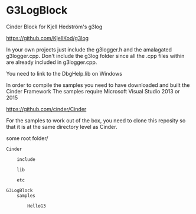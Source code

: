 # G3LogBlock
Cinder Block for Kjell Hedström's g3log

https://github.com/KjellKod/g3log

In your own projects just include the g3logger.h and the amalagated g3logger.cpp. Don't include the g3log folder since all the .cpp files within are already included in g3logger.cpp. 

You need to link to the DbgHelp.lib on Windows

In order to compile the samples you need  to have downloaded and built the Cinder Framework
The samples require Microsoft Visual Studio 2013 or 2015

https://github.com/cinder/Cinder

For the samples to work out of the box, you need to clone this reposity so that it is at the same directory level as Cinder.

some root folder/

	Cinder
	
		include
		
		lib
		
		etc
		
	G3LogBlock		
		samples
		
			HelloG3
			
		

	